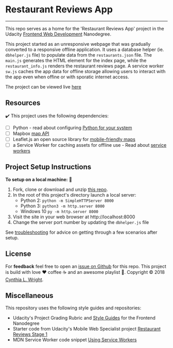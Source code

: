 
# Restaurant Reviews App
--------

This repo serves as a home for the 'Restaurant Reviews App' project in the Udacity [Frontend Web Development](https://www.udacity.com/course/front-end-web-developer-nanodegree--nd001) Nanodegree. 

This project started as an unresponsive webpage that was gradually converted to a responsive offline application. It uses a database helper (ie. `dbhelper.js` file) to populate data from the `restaurants.json` file. The `main.js` generates the HTML element for the index page, while the `restaurant_info.js` renders the restaurant reviews page. A service worker `sw.js` caches the app data for offline storage allowing users to interact with the app even when offine or with sporatic internet access. 

The project can be viewed live [here]( https://cynsdaemon.github.io/restaurant-reviews-app/)

Resources
--------

:heavy_check_mark: This project uses the following dependencies:

- [ ] Python - read about configuring [Python for your system](https://www.python.org/downloads/)
- [ ] Mapbox [map API](https://www.mapbox.com/mapbox-gl-js/api/)
- [ ] Leaflet.js an open source library for [mobile-friendly maps](https://leafletjs.com/examples/quick-start/)
- [ ] a Service Worker for caching assets for offline use - Read about [service workers](https://developers.google.com/web/fundamentals/primers/service-workers/#what_is_a_service_worker)

Project Setup Instructions
--------

**To setup on a local machine:** :memo: 
1. Fork, clone or download and unzip [this repo](https://github.com/cynsdaemon/restaurant-reviews-app/).
2. In the root of this project's directory launch a local server:
    - Python 2: ```python -m SimpleHTTPServer 8000```
    - Python 3: ```python3 -m http.server 8000```
    - Windows 10 ```py -m http.server 8000```
3. Visit the site in your web browser at http://localhost:8000
4. Change the server port number by updating the `dbhelper.js` file


See [troubleshooting](TROUBLESHOOTING.md) for advice on getting through a few scenarios after setup.

License
--------

For **feedback** feel free to open an [issue on Github](https://github.com/cynsdaemon/restaurant-reviews-app/issues) for this repo. This project is build with love :heart: coffee :coffee: and an awesome playlist :musical_note:. Copyright &copy; 2018 [Cynthia L. Wright](https://www.cynthialanel.com).


Miscellaneous
--------

This repository uses the following style guides and repositories:

- Udacity's Project Grading Rubric and [Style Guides](https://github.com/udacity/frontend-nanodegree-styleguide) for the Frontend Nanodegree
- Starter code from Udacity's Mobile Web Specialist project [Restaurant Reviews Stage 1](https://github.com/udacity/mws-restaurant-stage-1)
- MDN Service Worker code snippet [Using Service Workers](https://developer.mozilla.org/en-US/docs/Web/API/Service_Worker_API/Using_Service_Workers)







